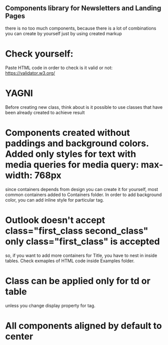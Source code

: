 ## Components library for Newsletters and Landing Pages
   there is no too much components, because there is a lot of combinations you can create by yourself just by using created markup

# Check yourself:
   Paste HTML code in order to check is it valid or not: https://validator.w3.org/

# YAGNI
   Before creating new class, think about is it possible to use classes that have been already created to achieve result

# Components created without paddings and background colors. Added only styles for text with media queries for media query: max-width: 768px
  since containers depends from design you can create it for yourself,
  most common containers added to Containers folder.
  In order to add background color, you can add inline style for particular tag.

# Outlook doesn't accept class="first_class second_class" only class="first_class" is accepted
  so, if you want to add more containers for Title, you have to nest in inside tables.
  Check exmaples of HTML code inside Examples folder.

# Class can be applied only for td or table
  unless you change display property for tag.

# All components aligned by default to center
